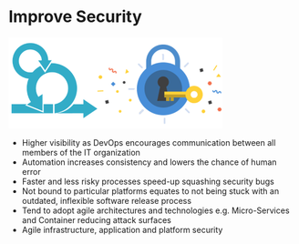 # Improve Security

[![](/assets/agile-security.png)](http://www.bestdevops.com/top-10-ways-to-achieve-agile-security/)

* Higher visibility as DevOps encourages communication between all members of the IT organization
* Automation increases consistency and lowers the chance of human error
* Faster and less risky processes speed-up squashing security bugs
* Not bound to particular platforms equates to not being stuck with an outdated, inflexible software release process
* Tend to adopt agile architectures and technologies e.g. Micro-Services and Container reducing attack surfaces
* Agile infrastructure, application and platform security 



